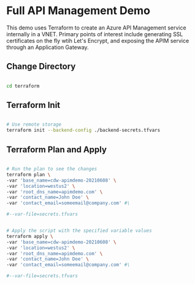 # Full API Management Demo

This demo uses Terraform to create an Azure API Management service internally in a VNET. Primary points of interest include
generating SSL certificates on the fly wtih Let's Encrypt, and exposing the APIM service through an Application Gateway.

## Change Directory

```bash

cd terraform

```

## Terraform Init

```bash

# Use remote storage
terraform init --backend-config ./backend-secrets.tfvars

```

## Terraform Plan and Apply

```bash

# Run the plan to see the changes
terraform plan \
-var 'base_name=cdw-apimdemo-20210608' \
-var 'location=westus2' \
-var 'root_dns_name=apimdemo.com' \
-var 'contact_name=John Doe' \
-var 'contact_email=someemail@company.com' #\

#--var-file=secrets.tfvars


# Apply the script with the specified variable values
terraform apply \
-var 'base_name=cdw-apimdemo-20210608' \
-var 'location=westus2' \
-var 'root_dns_name=apimdemo.com' \
-var 'contact_name=John Doe' \
-var 'contact_email=someemail@company.com' #\

#--var-file=secrets.tfvars

```
